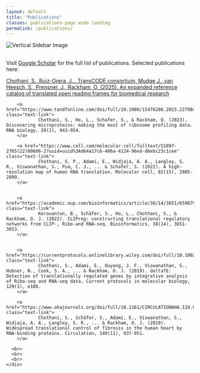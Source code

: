 ```yaml
---
layout: default
title: "Publications"
classes: publications-page wide landing
permalink: /publications/
---
```



<section class="page-section full-page-layout fade-in">
    <div class="sidebar-image">
      <img src="{{ '/assets/images/Thesis_cover.png' | relative_url }}" alt="Vertical Sidebar Image" />
    </div>
    <div class="main-content">
        <br>
        <p>
        Visit <a href="https://scholar.google.com/citations?user=HdP8YrIAAAAJ&hl=en&oi=ao" target="_blank">Google Scholar</a> for the full list of publications. Selected publications here:
        </p>
        <a href="https://www.biorxiv.org/content/10.1101/2025.07.03.662928v1" class="text-link">
                Chothani, S., Ruiz-Orera, J... TransCODE consortium, Mudge J., van Heesch, S., Prensner, J., Rackham, O. (2025). An expanded reference catalog of translated open reading frames for biomedical research
        </a>
        
        <a href="https://www.tandfonline.com/doi/full/10.1080/15476286.2023.2279845" class="text-link">
                Chothani, S., Ho, L., Schafer, S., & Rackham, O. (2023). Discovering microproteins: making the most of ribosome profiling data. RNA biology, 20(1), 943-954.
        </a>  
              
        <a href="https://www.cell.com/molecular-cell/fulltext/S1097-2765(22)00606-2?uuid=uuid%3Ad64a17c6-406a-4124-96ed-d6ebc23c1cee" class="text-link">
                Chothani, S. P., Adami, E., Widjaja, A. A., Langley, S. R., Viswanathan, S., Pua, C. J., ... & Schafer, S. (2022). A high-resolution map of human RNA translation. Molecular cell, 82(15), 2885-2899.
        </a>
              
              
        <a href="https://academic.oup.com/bioinformatics/article/38/14/3651/6598794" class="text-link">
                Kerouanton, B., Schäfer, S., Ho, L., Chothani, S., & Rackham, O. J. (2022). CLIPreg: constructing translational regulatory networks from CLIP-, Ribo-and RNA-seq. Bioinformatics, 38(14), 3651-3653.
        </a>
              
              
        <a href="https://currentprotocols.onlinelibrary.wiley.com/doi/full/10.1002/cpmb.108" class="text-link">
                Chothani, S., Adami, E., Ouyang, J. F., Viswanathan, S., Hubner, N., Cook, S. A., ... & Rackham, O. J. (2019). deltaTE: Detection of translationally regulated genes by integrative analysis of Ribo‐seq and RNA‐seq data. Current protocols in molecular biology, 129(1), e108.
        </a>
              
        <a href="https://www.ahajournals.org/doi/full/10.1161/CIRCULATIONAHA.119.039596" class="text-link">
                Chothani, S., Schäfer, S., Adami, E., Viswanathan, S., Widjaja, A. A., Langley, S. R., ... & Rackham, O. J. (2019). Widespread translational control of fibrosis in the human heart by RNA-binding proteins. Circulation, 140(11), 937-951.
        </a>

      <br>
      <br>
      <br>
    </div>
</section>



      
